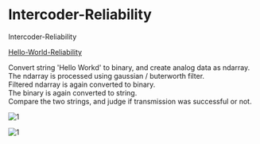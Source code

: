 # Intercoder-Reliability
Intercoder-Reliability

[Hello-World-Reliability](https://github.com/tacticstactics/Intercoder-Reliability/blob/e1bb349a76f2fd55ace4a4aa438a85ad9ca695d4/Hello-World-Reliability.ipynb)

Convert string 'Hello Workd' to binary, and create analog data as ndarray.<br>
The ndarray is processed using gaussian / buterworth filter.<br>
Filtered ndarray is again converted to binary.<br>
The binary is again converted to string.<br>
Compare the two strings, and judge if transmission was successful or not.<br>


![1](https://github.com/user-attachments/assets/57b0cf69-74a7-4441-9e89-e630dc2aad35)

![1](https://github.com/user-attachments/assets/be587f00-053a-46d1-8d47-e5be077d5f35)

